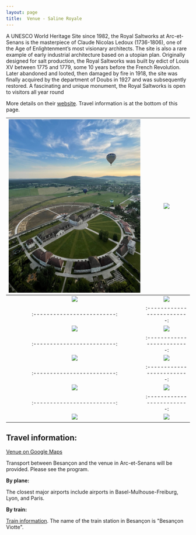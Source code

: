 ```yaml
---
layout: page
title:  Venue - Saline Royale
---
```

A UNESCO World Heritage Site since 1982, the Royal Saltworks at Arc-et-Senans is the masterpiece of Claude Nicolas Ledoux (1736-1806), one of the Age of Enlightenment’s most visionary architects. The site is also a rare example of early industrial architecture based on a utopian plan. Originally designed for salt production, the Royal Saltworks was built by edict of Louis XV between 1775 and 1779, some 10 years before the French Revolution. Later abandoned and looted, then damaged by fire in 1918, the site was finally acquired by the department of Doubs in 1927 and was subsequently restored. A fascinating and unique monument, the Royal Saltworks is open to visitors all year round

More details on their [website](https://www.salineroyale.com/home/). Travel information is at the bottom of this page.


<img src="/assets/image/venue_2022/pic0.jpg" width="100%" /> |  <img src="/assets/image/venue_2022/pic1.jpg" width="100%" />
:-------------------------:|:-------------------------:
<img src="/assets/image/venue_2022/pic1b.jpg" width="100%" /> |  <img src="/assets/image/venue_2022/pic1c.jpg" width="100%" />
:-------------------------:|:-------------------------:
<img src="/assets/image/venue_2022/pic2.jpg" width="100%" /> |  <img src="/assets/image/venue_2022/pic2b.jpg" width="100%" />
:-------------------------:|:-------------------------:
<img src="/assets/image/venue_2022/pic2c.jpg" width="100%" /> |  <img src="/assets/image/venue_2022/pic4.jpg" width="100%" />
:-------------------------:|:-------------------------:
<img src="/assets/image/venue_2022/pic5.jpg" width="100%" /> |  <img src="/assets/image/venue_2022/pic7.jpg" width="100%" />
:-------------------------:|:-------------------------:
<img src="/assets/image/venue_2022/pic8.jpg" width="100%" /> |  <img src="/assets/image/venue_2022/pic9.jpg" width="100%" />


## Travel information:

[Venue on Google Maps](https://www.google.com/maps/place/Saline+Royale+d'Arc-et-Senans/@47.0331753,5.7754376,613m/data=!3m2!1e3!4b1!4m5!3m4!1s0x478d41ac4ac8eb7b:0x8626d98cebd3d0b!8m2!3d47.0331753!4d5.7776263)

Transport between Besançon and the venue in Arc-et-Senans will be provided. Please see the program.


**By plane:**

The closest major airports include airports in Basel-Mulhouse-Freiburg, Lyon, and Paris.

**By train:**

[Train information](https://en.oui.sncf/en/). The name of the train station in Besançon is "Besançon Viotte".
